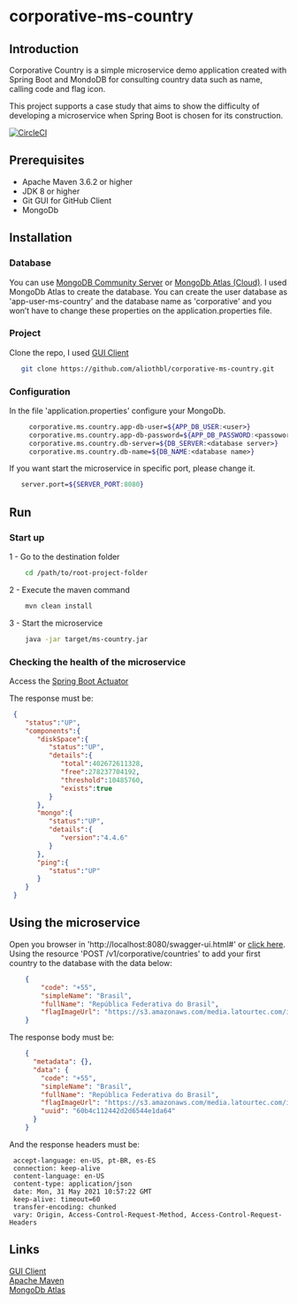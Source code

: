 # corporative-ms-country

## Introduction
Corporative Country is a simple microservice demo application created with Spring Boot and MondoDB for consulting country data such as name, calling code and flag icon.

This project supports a case study that aims to show the difficulty of developing a microservice when Spring Boot is chosen for its construction.

[![CircleCI](https://circleci.com/gh/circleci/circleci-docs.svg?style=shield)](https://app.circleci.com/pipelines/github/aliothbl/corporative-ms-country?branch=main)
 
## Prerequisites
 * Apache Maven 3.6.2 or higher 
 * JDK 8 or higher
 * Git GUI for GitHub Client
 * MongoDb 

## Installation  

### Database

 You can use [MongoDB Community Server](https://www.mongodb.com/try/download/community) or [MongoDb Atlas (Cloud)](https://www.mongodb.com/cloud/atlas). I used MongoDb Atlas to create the database. 
 You can create the user database as 'app-user-ms-country' and the database name as 'corporative' and you won’t have to change these properties on the application.properties file.
 
### Project

 Clone the repo, I used [GUI Client](https://git-scm.com/)
 ```sh
    git clone https://github.com/aliothbl/corporative-ms-country.git
 ```

### Configuration

In the file 'application.properties' configure your MongoDb.
 ```sh      
      corporative.ms.country.app-db-user=${APP_DB_USER:<user>}
      corporative.ms.country.app-db-password=${APP_DB_PASSWORD:<passoword>}
      corporative.ms.country.db-server=${DB_SERVER:<database server>}
      corporative.ms.country.db-name=${DB_NAME:<database name>}
   ```
If you want start the microservice in specific port, please change it.
 
 ```sh  
    server.port=${SERVER_PORT:8080}
 ```

## Run 

### Start up 

 1 - Go to the destination folder
  ```sh
      cd /path/to/root-project-folder
   ```
 2 - Execute the maven command
 ```sh
     mvn clean install
  ```
 3 - Start the microservice
 ```sh
     java -jar target/ms-country.jar
  ```
### Checking the health of the microservice     

Access the [Spring Boot Actuator](http://localhost:8080/actuator/health)   

The response must be:
 ```json
  {
     "status":"UP",
     "components":{
        "diskSpace":{
           "status":"UP",
           "details":{
              "total":402672611328,
              "free":278237704192,
              "threshold":10485760,
              "exists":true
           }
        },
        "mongo":{
           "status":"UP",
           "details":{
              "version":"4.4.6"
           }
        },
        "ping":{
           "status":"UP"
        }
     }
  }
```
##  Using the microservice

Open you browser in 'http://localhost:8080/swagger-ui.html#' or [click here](http://localhost:8080/swagger-ui.html#).<br>
Using the resource 'POST /v1/corporative/countries' to add your first country to the database with the data below:
 ```json
     {
         "code": "+55",
         "simpleName": "Brasil",
         "fullName": "República Federativa do Brasil",
         "flagImageUrl": "https://s3.amazonaws.com/media.latourtec.com/img/br-flag-4x3.svg"     
     }
  ```
The response body must be:
```json
    {
      "metadata": {},
      "data": {
        "code": "+55",
        "simpleName": "Brasil",
        "fullName": "República Federativa do Brasil",
        "flagImageUrl": "https://s3.amazonaws.com/media.latourtec.com/img/br-flag-4x3.svg",
        "uuid": "60b4c112442d2d6544e1da64"
      }
    }
```
And the response headers must be:

```
 accept-language: en-US, pt-BR, es-ES 
 connection: keep-alive 
 content-language: en-US 
 content-type: application/json 
 date: Mon, 31 May 2021 10:57:22 GMT 
 keep-alive: timeout=60 
 transfer-encoding: chunked 
 vary: Origin, Access-Control-Request-Method, Access-Control-Request-Headers
```

## Links
[GUI Client](https://git-scm.com/) <br>
[Apache Maven](https://maven.apache.org/index.html) <br>
[MongoDb Atlas](https://www.mongodb.com/cloud/atlas) <br>
